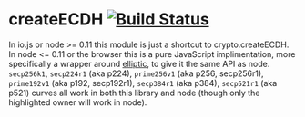 createECDH [![Build Status](https://travis-ci.org/crypto-browserify/createECDH.svg)](https://travis-ci.org/crypto-browserify/createECDH)
====

In io.js or node >= 0.11 this module is just a shortcut to crypto.createECDH.  In node <= 0.11 or the browser this is a pure JavaScript implimentation, more specifically a wrapper around [elliptic](https://github.com/indutny/elliptic), to give it the same API as node. `secp256k1`, `secp224r1` (aka p224), `prime256v1` (aka p256, secp256r1), `prime192v1` (aka p192, secp192r1), `secp384r1` (aka p384), `secp521r1` (aka p521)  curves all work in both this library and node (though only the highlighted owner will work in node).
